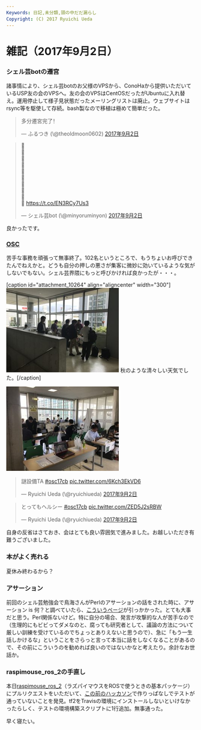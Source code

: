 ```yaml
---
Keywords: 日記,未分類,頭の中だだ漏らし
Copyright: (C) 2017 Ryuichi Ueda
---
```


# 雑記（2017年9月2日）
<h3>シェル芸botの遷宮</h3>

諸事情により、シェル芸botのお父様のVPSから、ConoHaから提供いただいているUSP友の会のVPSへ。友の会のVPSはCentOSだったがUbuntuに入れ替え。運用停止して様子見状態だったメーリングリストは廃止。ウェブサイトはrsync等を駆使して存続。bash製なので移植は極めて簡単だった。

<blockquote class="twitter-tweet" data-lang="ja"><p lang="zh" dir="ltr">多分遷宮完了！</p>&mdash; ふるつき (\@theoldmoon0602) <a href="https://twitter.com/theoldmoon0602/status/903791744155779073">2017年9月2日</a></blockquote>
<script async src="//platform.twitter.com/widgets.js" charset="utf-8"></script>

<blockquote class="twitter-tweet" data-lang="ja"><p lang="und" dir="ltr">💩<br>💩<br>💩<br>💩<br>💩<br>💩<br>💩<br>💩<br>💩<br>💩 <a href="https://t.co/EN3RCy7Us3">https://t.co/EN3RCy7Us3</a></p>&mdash; シェル芸bot (\@minyoruminyon) <a href="https://twitter.com/minyoruminyon/status/903794375393767424">2017年9月2日</a></blockquote>
<script async src="//platform.twitter.com/widgets.js" charset="utf-8"></script>

良かったです。

<h3><a href="https://www.ospn.jp/osc2017-chiba/">OSC</a></h3>

苦手な事務を頑張って無事終了。102名というところで、もうちょいお呼びできたんでねえかと。どうも自分の押しの悪さが集客に微妙に効いているような気がしないでもない。シェル芸界隈にもっと呼びかければ良かったが・・・。

[caption id="attachment_10264" align="aligncenter" width="300"]<a href="IMG_8471.jpg"><img src="IMG_8471-300x225.jpg" alt="" width="300" height="225" class="size-medium wp-image-10264" /></a> 秋のような清々しい天気でした。[/caption]

<a href="IMG_8479.jpg"><img src="IMG_8479-300x225.jpg" alt="" width="300" height="225" class="aligncenter size-medium wp-image-10267" /></a>

<blockquote class="twitter-tweet" data-lang="ja"><p lang="ja" dir="ltr">謎設備TA <a href="https://twitter.com/hashtag/osc17cb?src=hash">#osc17cb</a> <a href="https://t.co/6Kch3EkVD6">pic.twitter.com/6Kch3EkVD6</a></p>&mdash; Ryuichi Ueda (\@ryuichiueda) <a href="https://twitter.com/ryuichiueda/status/903888174568443904">2017年9月2日</a></blockquote>
<script async src="//platform.twitter.com/widgets.js" charset="utf-8"></script>

<blockquote class="twitter-tweet" data-lang="ja"><p lang="ja" dir="ltr">とってもヘルシー <a href="https://twitter.com/hashtag/osc17cb?src=hash">#osc17cb</a> <a href="https://t.co/ZED5J2sRBW">pic.twitter.com/ZED5J2sRBW</a></p>&mdash; Ryuichi Ueda (\@ryuichiueda) <a href="https://twitter.com/ryuichiueda/status/903911411390193665">2017年9月2日</a></blockquote>
<script async src="//platform.twitter.com/widgets.js" charset="utf-8"></script>

自身の反省はさておき、会はとても良い雰囲気で進みました。お越しいただき有難うございました。

<h3>本がよく売れる</h3>

夏休み終わるから？

<h3>アサーション</h3>

前回のシェル芸勉強会で鳥海さんがPerlのアサーションの話をされた時に、アサーション is 何？と調べていたら、<a href="https://www.direct-commu.com/colums/relation/relation_012_02_asa-shyon.html">こういうページ</a>が引っかかった。とても大事だと思う。Perl関係ないけど。特に自分の場合、発言が攻撃的な人が苦手なので（生理的にもビビってダメなのと、腐っても研究者として、議論の方法について厳しい訓練を受けているのでちょっとありえないと思うので）、急に「もう一生話しかけるな」ということをさらっと言って本当に話をしなくなることがあるので、その前にこういうのを勧めれば良いのではないかなと考えたり。余計なお世話か。

<h3>raspimouse_ros_2の手直し</h3>

本日<a href="https://github.com/ryuichiueda/raspimouse_ros_2">raspimouse_ros_2</a>（ラズパイマウスをROSで使うときの基本パッケージ）にプルリクエストをいただいて、<a href="/?post=10115">この前のハッカソン</a>で作りっぱなしでテストが通っていないことを発見。tf2をTravisの環境にインストールしないといけなかったらしく、テストの環境構築スクリプトに1行追加。無事通った。


早く寝たい。
